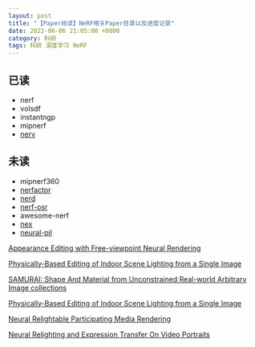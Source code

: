 ```yaml
---
layout: post
title: "【Paper阅读】NeRF相关Paper目录以及进度记录"
date: 2022-06-06 21:05:00 +0800
category: 科研
tags: 科研 深度学习 NeRF
---
```



## 已读
- nerf
- volsdf
- instantngp
- mipnerf
- [nerv](https://pratulsrinivasan.github.io/nerv/)

## 未读
- mipnerf360
- [nerfactor](https://xiuming.info/projects/nerfactor/)
- [nerd](https://markboss.me/publication/2021-nerd/)
- [nerf-osr](https://4dqv.mpi-inf.mpg.de/NeRF-OSR/)
- awesome-nerf
- [nex](https://nex-mpi.github.io/)
- [neural-pil](https://arxiv.org/abs/2110.14373)

[Appearance Editing with Free-viewpoint Neural Rendering](https://arxiv.org/abs/2110.07674)

[Physically-Based Editing of Indoor Scene Lighting from a Single Image](https://arxiv.org/abs/2205.09343)

[SAMURAI: Shape And Material from Unconstrained Real-world Arbitrary Image collections](https://arxiv.org/abs/2205.15768)

[Physically-Based Editing of Indoor Scene Lighting from a Single Image](https://arxiv.org/abs/2205.09343)

[Neural Relightable Participating Media Rendering](https://arxiv.org/abs/2110.12993)

[Neural Relighting and Expression Transfer On Video Portraits](https://arxiv.org/abs/2107.14735)